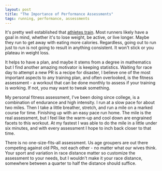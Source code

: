 ```yaml
---
layout: post
title: "The Importance of Performance Assessments"
tags: running, performance, assessments
---
```


It's pretty well established that [athletes train](http://www.outsideonline.com/fitness/bodywork/the-fit-list/Athletes-Dont-Exercise-They-Train.html). Most runners likely have a goal in mind, whether it's to lose weight, be active, or live longer. Maybe they run to get away with eating more calories. Regardless, going out to run just to run is not going to result in anything consistent. It won't stick or you plateau in weight loss.

It helps to have a plan, and maybe it stems from a degree in mathematics but I find another amazing motivator is keeping statistics. Waiting for race day to attempt a new PR is a recipe for disaster, I believe one of the most important aspects to any training plan, and often overlooked, is the fitness assessment - a workout that can be done monthly to assess if your training is working. If not, you may want to tweak something.  

My personal fitness assessment, I've been doing since college, is a combination of endurance and high intensity. I run at a slow pace for about two miles. Then I take a little breather, stretch, and run a mile on a marked course for time. Finishing up with an easy pace run home. The mile is the real assessment, but I feel like the warm-up and cool down are engrained facets to this workout. At my fastest I was able to do the mile in a little under six minutes, and with every assessment I hope to inch back closer to that time. 

There is no one-size-fits-all assessment. Us age groupers are out there competing against old PRs, not each other - no matter what our wives think. Your sport and variation in race distance matter so customize the assessment to your needs, but I wouldn't make it your race distance, somewhere between a quarter to half the distance should suffice.
